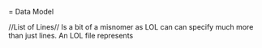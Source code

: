 = Data Model

//List of Lines// Is a bit of a misnomer as LOL can can specify much more than just lines. An LOL file represents 
